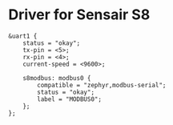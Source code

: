# Driver for Sensair S8

    &uart1 {
        status = "okay";
        tx-pin = <5>;
        rx-pin = <4>;
        current-speed = <9600>;

        s8modbus: modbus0 {
            compatible = "zephyr,modbus-serial";
            status = "okay";
            label = "MODBUS0";
        };
    };